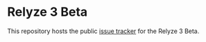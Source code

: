 # Relyze 3 Beta

This repository hosts the public [issue tracker](https://github.com/relyze-ltd/Relyze-3-Beta/issues) for the Relyze 3 Beta.
